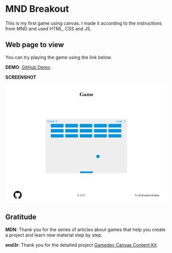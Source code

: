 # MND Breakout

This is my first game using canvas. I made it according to the instructions from MND and used HTML, CSS and JS.

## Web page to view

You can try playing the game using the link below.

**DEMO**: [GitHub Demo](https://bodnaralex.github.io/MDN_Breakout/).

**SCREENSHOT**

![Screenshot graph](https://github.com/BodnarAlex/MDN_Breakout/blob/gh-pages/assets/img/screen.png)

## Gratitude

**MDN**: Thank you for the series of articles about games that help you create a project and learn new material step by step.

**end3r**: Thank you for the detailed project [Gamedev Canvas Content Kit](https://github.com/end3r/Gamedev-Canvas-Content-Kit).
